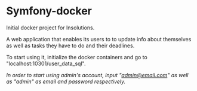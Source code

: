 # Symfony-docker
Initial docker project for Insolutions. 

A web application that enables its users to to update info about themselves as well as tasks they have to do and their deadlines.

To start using it, initialize the docker containers and go to "localhost:10301/user_data_sql".

*In order to start using admin's account, input "admin@email.com" as well as "admin" as email 
and password respectively.*

